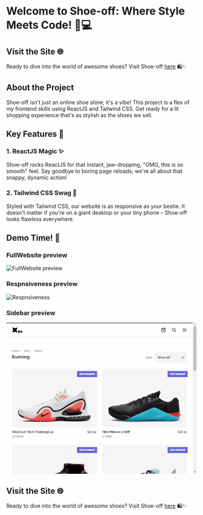 # Welcome to Shoe-off: Where Style Meets Code! 👟💻

## Visit the Site 🌐

Ready to dive into the world of awesome shoes? Visit Shoe-off [here](#) 🛍️✨

## About the Project

Shoe-off isn't just an online shoe store; it's a vibe! This project is a flex of my frontend skills using ReactJS and Tailwind CSS. Get ready for a lit shopping experience that's as stylish as the shoes we sell.

## Key Features 🚀

### 1. **ReactJS Magic ✨**

Shoe-off rocks ReactJS for that instant, jaw-dropping, "OMG, this is so smooth" feel. Say goodbye to boring page reloads; we're all about that snappy, dynamic action!

### 2. **Tailwind CSS Swag 🎨**

Styled with Tailwind CSS, our website is as responsive as your bestie. It doesn't matter if you're on a giant desktop or your tiny phone – Shoe-off looks flawless everywhere.

## Demo Time! 🚨

### FullWebsite preview

![FullWebsite preview](./docs/Shoe-Off-fullSize.gif)

### Respnsiveness preview

![Respnsiveness](./docs/Shoe-Off-responsive.gif)

### Sidebar preview

![Sidebar](./docs/Shoe-Off-sidebar.gif)

## Visit the Site 🌐

Ready to dive into the world of awesome shoes? Visit Shoe-off [here](#) 🛍️✨
